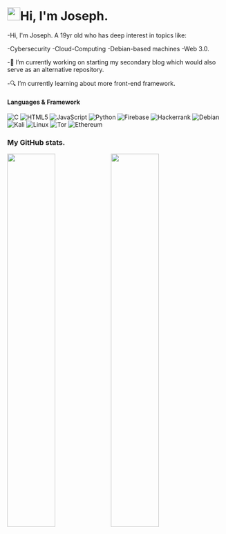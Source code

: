 # <img src="https://raw.githubusercontent.com/MartinHeinz/MartinHeinz/master/wave.gif" width="30px">Hi, I'm Joseph.

-Hi, I'm Joseph. A 19yr old who has deep interest in topics like: 

-Cybersecurity 
-Cloud-Computing 
-Debian-based machines 
-Web 3.0.

-🔭 I’m currently working on starting my secondary blog which would also serve as an alternative repository.

-🔍 I’m currently learning about more front-end framework.

#### Languages & Framework

![C](https://img.shields.io/badge/c-%2300599C.svg?style=for-the-badge&logo=c&logoColor=white)
![HTML5](https://img.shields.io/badge/html5-%23E34F26.svg?style=for-the-badge&logo=html5&logoColor=white)
![JavaScript](https://img.shields.io/badge/javascript-%23323330.svg?style=for-the-badge&logo=javascript&logoColor=%23F7DF1E)
![Python](https://img.shields.io/badge/python-3670A0?style=for-the-badge&logo=python&logoColor=ffdd54)
![Firebase](https://img.shields.io/badge/firebase-%23039BE5.svg?style=for-the-badge&logo=firebase)
![Hackerrank](https://img.shields.io/badge/-Hackerrank-2EC866?style=for-the-badge&logo=HackerRank&logoColor=white)
![Debian](https://img.shields.io/badge/Debian-D70A53?style=for-the-badge&logo=debian&logoColor=white)
![Kali](https://img.shields.io/badge/Kali-268BEE?style=for-the-badge&logo=kalilinux&logoColor=white)
![Linux](https://img.shields.io/badge/Linux-FCC624?style=for-the-badge&logo=linux&logoColor=black)
![Tor](https://img.shields.io/badge/Tor-7D4698?style=for-the-badge&logo=Tor-Browser&logoColor=white)
![Ethereum](https://img.shields.io/badge/Ethereum-3C3C3D?style=for-the-badge&logo=Ethereum&logoColor=white)




### My GitHub stats.
<img align="left"  width="47%" src="https://github-readme-stats.vercel.app/api?username=callmekoshy&show_icons=true&theme=transparent">
<img align="left" width="47%" src="https://github-readme-stats.vercel.app/api/top-langs/?username=callmekoshy">

